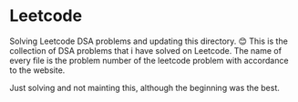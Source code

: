 # Leetcode

Solving Leetcode DSA problems and updating this directory.
😊
This is the collection of DSA problems that i have solved on Leetcode. 
The name of every file is the problem number of the leetcode problem with accordance to the website.



Just solving and not mainting this, although the beginning was the best. 

